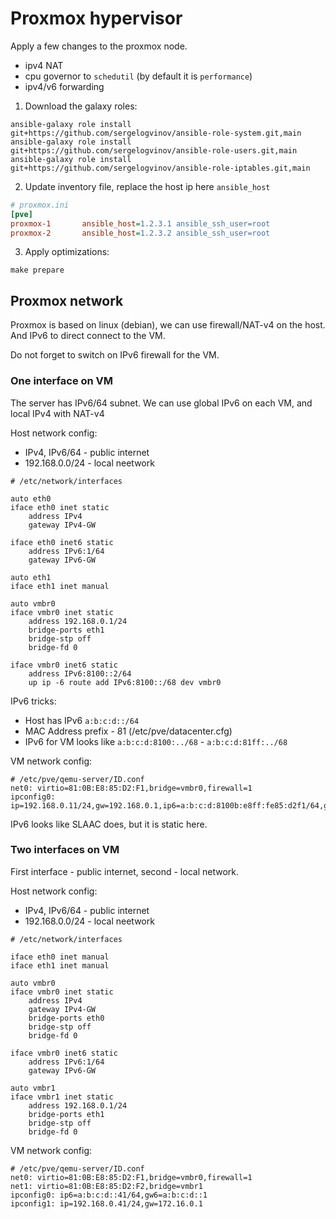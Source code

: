 # Proxmox hypervisor

Apply a few changes to the proxmox node.
* ipv4 NAT
* cpu governor to `schedutil` (by default it is `performance`)
* ipv4/v6 forwarding

1. Download the galaxy roles:

```shell
ansible-galaxy role install git+https://github.com/sergelogvinov/ansible-role-system.git,main
ansible-galaxy role install git+https://github.com/sergelogvinov/ansible-role-users.git,main
ansible-galaxy role install git+https://github.com/sergelogvinov/ansible-role-iptables.git,main
```

2. Update inventory file, replace the host ip here `ansible_host`

```ini
# proxmox.ini
[pve]
proxmox-1       ansible_host=1.2.3.1 ansible_ssh_user=root
proxmox-2       ansible_host=1.2.3.2 ansible_ssh_user=root
```

3. Apply optimizations:

```shell
make prepare
```

## Proxmox network

Proxmox is based on linux (debian), we can use firewall/NAT-v4 on the host.
And IPv6 to direct connect to the VM.

Do not forget to switch on IPv6 firewall for the VM.

### One interface on VM

The server has IPv6/64 subnet.
We can use global IPv6 on each VM, and local IPv4 with NAT-v4

Host network config:

* IPv4, IPv6/64 - public internet
* 192.168.0.0/24 - local neetwork

```config
# /etc/network/interfaces

auto eth0
iface eth0 inet static
    address IPv4
    gateway IPv4-GW

iface eth0 inet6 static
    address IPv6:1/64
    gateway IPv6-GW

auto eth1
iface eth1 inet manual

auto vmbr0
iface vmbr0 inet static
    address 192.168.0.1/24
    bridge-ports eth1
    bridge-stp off
    bridge-fd 0

iface vmbr0 inet6 static
    address IPv6:8100::2/64
    up ip -6 route add IPv6:8100::/68 dev vmbr0
```

IPv6 tricks:

* Host has IPv6 `a:b:c:d::/64`
* MAC Address prefix - 81 (/etc/pve/datacenter.cfg)
* IPv6 for VM looks like `a:b:c:d:8100:../68` - `a:b:c:d:81ff:../68`

VM network config:

```config
# /etc/pve/qemu-server/ID.conf
net0: virtio=81:0B:E8:85:D2:F1,bridge=vmbr0,firewall=1
ipconfig0: ip=192.168.0.11/24,gw=192.168.0.1,ip6=a:b:c:d:8100b:e8ff:fe85:d2f1/64,gw6=a:b:c:d:8100::2
```

IPv6 looks like SLAAC does, but it is static here.

### Two interfaces on VM

First interface - public internet,
second - local network.

Host network config:

* IPv4, IPv6/64 - public internet
* 192.168.0.0/24 - local neetwork

```config
# /etc/network/interfaces

iface eth0 inet manual
iface eth1 inet manual

auto vmbr0
iface vmbr0 inet static
    address IPv4
    gateway IPv4-GW
    bridge-ports eth0
    bridge-stp off
    bridge-fd 0

iface vmbr0 inet6 static
    address IPv6:1/64
    gateway IPv6-GW

auto vmbr1
iface vmbr1 inet static
    address 192.168.0.1/24
    bridge-ports eth1
    bridge-stp off
    bridge-fd 0
```

VM network config:

```config
# /etc/pve/qemu-server/ID.conf
net0: virtio=81:0B:E8:85:D2:F1,bridge=vmbr0,firewall=1
net1: virtio=81:0B:E8:85:D2:F2,bridge=vmbr1
ipconfig0: ip6=a:b:c:d::41/64,gw6=a:b:c:d::1
ipconfig1: ip=192.168.0.41/24,gw=172.16.0.1
```
